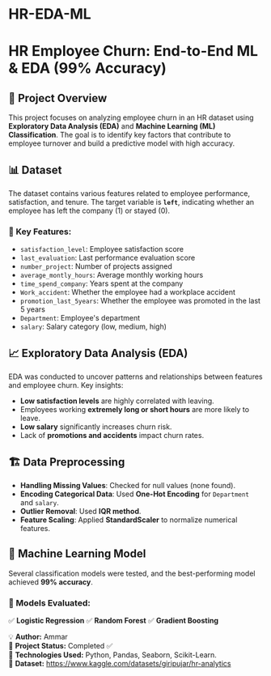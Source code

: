 # HR-EDA-ML
# HR Employee Churn: End-to-End ML & EDA (99% Accuracy)

## 📌 Project Overview
This project focuses on analyzing employee churn in an HR dataset using **Exploratory Data Analysis (EDA)** and **Machine Learning (ML) Classification**. The goal is to identify key factors that contribute to employee turnover and build a predictive model with high accuracy.

## 📊 Dataset
The dataset contains various features related to employee performance, satisfaction, and tenure. The target variable is **`left`**, indicating whether an employee has left the company (1) or stayed (0).

### 🔹 Key Features:
- `satisfaction_level`: Employee satisfaction score
- `last_evaluation`: Last performance evaluation score
- `number_project`: Number of projects assigned
- `average_montly_hours`: Average monthly working hours
- `time_spend_company`: Years spent at the company
- `Work_accident`: Whether the employee had a workplace accident
- `promotion_last_5years`: Whether the employee was promoted in the last 5 years
- `Department`: Employee's department
- `salary`: Salary category (low, medium, high)

## 📈 Exploratory Data Analysis (EDA)
EDA was conducted to uncover patterns and relationships between features and employee churn. Key insights:
- **Low satisfaction levels** are highly correlated with leaving.
- Employees working **extremely long or short hours** are more likely to leave.
- **Low salary** significantly increases churn risk.
- Lack of **promotions and accidents** impact churn rates.

## 🏗️ Data Preprocessing
- **Handling Missing Values**: Checked for null values (none found).
- **Encoding Categorical Data**: Used **One-Hot Encoding** for `Department` and `salary`.
- **Outlier Removal**: Used **IQR method**.
- **Feature Scaling**: Applied **StandardScaler** to normalize numerical features.

## 🤖 Machine Learning Model
Several classification models were tested, and the best-performing model achieved **99% accuracy**.

### 🔹 Models Evaluated:
✅ **Logistic Regression**
✅ **Random Forest**
✅ **Gradient Boosting**


💡 **Author:** Ammar  
📌 **Project Status:** Completed ✅  
🚀 **Technologies Used:** Python, Pandas, Seaborn, Scikit-Learn.  
📂 **Dataset:** https://www.kaggle.com/datasets/giripujar/hr-analytics
